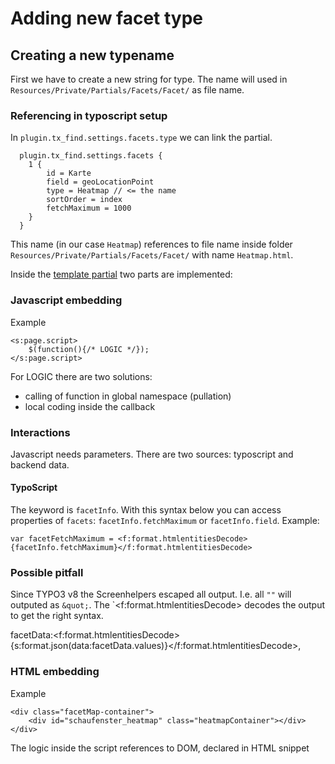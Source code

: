 # Adding new facet type

## Creating a new typename

First we have to create a new string for type. The name will used in `Resources/Private/Partials/Facets/Facet/` as file name.

### Referencing in typoscript setup

In `plugin.tx_find.settings.facets.type` we can link the partial.

```
  plugin.tx_find.settings.facets {
    1 {
        id = Karte
        field = geoLocationPoint
        type = Heatmap // <= the name
        sortOrder = index
        fetchMaximum = 1000
    }
  }
```

This name (in our case `Heatmap`) references to file name inside folder `Resources/Private/Partials/Facets/Facet/` with name `Heatmap.html`.

Inside the [template partial]() two parts are implemented:

### Javascript embedding

 Example
```
<s:page.script>
	$(function(){/* LOGIC */});
</s:page.script>
```
For LOGIC there are two solutions:

* calling of function in global namespace (pullation)
* local coding inside the callback

### Interactions

Javascript needs parameters. There are two sources: typoscript and backend data.

#### TypoScript

The keyword is `facetInfo`. With this syntax below you can access properties of `facets`:
`facetInfo.fetchMaximum` or `facetInfo.field`.
Example:

```
var facetFetchMaximum = <f:format.htmlentitiesDecode>{facetInfo.fetchMaximum}</f:format.htmlentitiesDecode>
```

####


### Possible pitfall

Since TYPO3 v8 the Screenhelpers escaped all output. I.e. all `""` will outputed as `&quot;`. The `<f:format.htmlentitiesDecode> decodes the output to get the right syntax.

facetData:<f:format.htmlentitiesDecode>{s:format.json(data:facetData.values)}</f:format.htmlentitiesDecode>,



### HTML embedding

Example

```
<div class="facetMap-container">
	<div id="schaufenster_heatmap" class="heatmapContainer"></div>
</div>
```
The logic inside the script references to DOM, declared in HTML snippet
